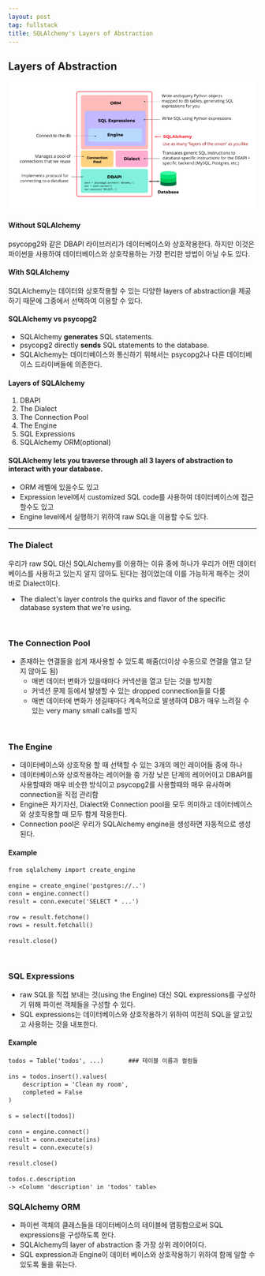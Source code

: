```yaml
---
layout: post
tag: fullstack
title: SQLAlchemy's Layers of Abstraction
---
```


## Layers of Abstraction

![layers](/img/layers.png)

#### Without SQLAlchemy
psycopg2와 같은 DBAPI 라이브러리가 데이터베이스와 상호작용한다.
하지만 이것은 파이썬을 사용하여 데이터베이스와 상호작용하는 가장 편리한 방법이 아닐 수도 있다.

#### With SQLAlchemy
SQLAlchemy는 데이터와 상호작용할 수 있는 다양한 layers of abstraction을 제공하기 때문에 그중에서 선택하여 이용할 수 있다.

#### SQLAlchemy vs psycopg2
- SQLAlchemy **generates** SQL statements.
- psycopg2 directly **sends** SQL statements to the database.
- SQLAlchemy는 데이터베이스와 통신하기 위해서는 psycopg2나 다른 데이터베이스 드라이버들에 의존한다.

#### Layers of SQLAlchemy
1. DBAPI
2. The Dialect
3. The Connection Pool
4. The Engine
5. SQL Expressions
6. SQLAlchemy ORM(optional)

#### SQLAlchemy lets you traverse through all 3 layers of abstraction to interact with your database.
- ORM 레벨에 있을수도 있고
- Expression level에서 customized SQL code를 사용하여 데이터베이스에 접근할수도 있고
- Engine level에서 실행하기 위하여 raw SQL을 이용할 수도 있다.


---

### The Dialect

우리가 raw SQL 대신 SQLAlchemy를 이용하는 이유 중에 하나가 우리가 어떤 데이터베이스를 사용하고 있는지 알지 않아도 된다는 점이었는데 이를 가능하게 해주는 것이 바로 Dialect이다.
- The dialect's layer controls the quirks and flavor of the specific database system that we're using.

<br>

### The Connection Pool
- 존재하는 연결들을 쉽게 재사용할 수 있도록 해줌(더이상 수동으로 연결을 열고 닫지 않아도 됨)
  - 매번 데이터 변화가 있을때마다 커넥션을 열고 닫는 것을 방지함
  - 커넥션 문제 등에서 발생할 수 있는 dropped connection들을 다룸
  - 매번 데이터에 변화가 생길때마다 계속적으로 발생하여 DB가 매우 느려질 수 있는 very many small calls를 방지

<br>

### The Engine
- 데이터베이스와 상호작용 할 때 선택할 수 있는 3개의 메인 레이어들 중에 하나
- 데이터베이스와 상호작용하는 레이어들 중 가장 낮은 단계의 레이어이고 DBAPI를 사용할때와 매우 비슷한 방식이고 psycopg2를 사용할때와 매우 유사하며 connection을 직접 관리함
- Engine은 자기자신, Dialect와 Connection pool을 모두 의미하고 데이터베이스와 상호작용할 때 모두 함게 작용한다.
- Connection pool은 우리가 SQLAlchemy engine을 생성하면 자동적으로 생성된다.

#### Example
```
from sqlalchemy import create_engine

engine = create_engine('postgres://..')
conn = engine.connect()
result = conn.execute('SELECT * ...')

row = result.fetchone()
rows = result.fetchall()

result.close()
```

<br>

### SQL Expressions
- raw SQL을 직접 보내는 것(using the Engine) 대신 SQL expressions를 구성하기 위해 파이썬 객체들을 구성할 수 있다.
- SQL expressions는 데이터베이스와 상호작용하기 위하여 여전히 SQL을 알고있고 사용하는 것을 내포한다.

#### Example
```
todos = Table('todos', ...)       ### 테이블 이름과 컬럼들

ins = todos.insert().values(
    description = 'Clean my room',
    completed = False
)

s = select([todos])

conn = engine.connect()
result = conn.execute(ins)
result = conn.execute(s)

result.close()

todos.c.description
-> <Column 'description' in 'todos' table>
```

### SQLAlchemy ORM
- 파이썬 객체의 클래스들을 데이터베이스의 테이블에 맵핑함으로써 SQL expressions을 구성하도록 한다.
- SQLAlchemy의 layer of abstraction 중 가장 상위 레이어이다.
- SQL expression과 Engine이 데이터 베이스와 상호작용하기 위하여 함께 일할 수 있도록 둘을 묶는다.
